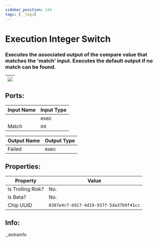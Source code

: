 ```yaml
---
sidebar_position: 144
tags: [._tags]
---
```


# Execution Integer Switch


### Executes the associated output of the compare value that matches the 'match' input. Executes the default output if no match can be found.

| ![](https://images-ext-2.discordapp.net/external/MPmIaQzlEPmgGWlgi-WxBBXt0Bjv_zWPkg1y1f_sy3s/https/www.recroomcircuits.com/image/circuit/absolute-value?width=206&height=108) |
|-----|

## Ports:

| Input Name | Input Type |
|-----------|-----------|
|  | exec |
| Match | int |

| Output Name | Output Type |
|-----------|-----------|
| Failed | exec |

## Properties:

| Property  | Value |
|-------------------|-----------|
| Is Trolling Risk? | No. |
| Is Beta? | No. |
| Chip UUID | `0387e4c7-b917-4d19-937f-5da37b9f41cc` |

## Info:
._extrainfo